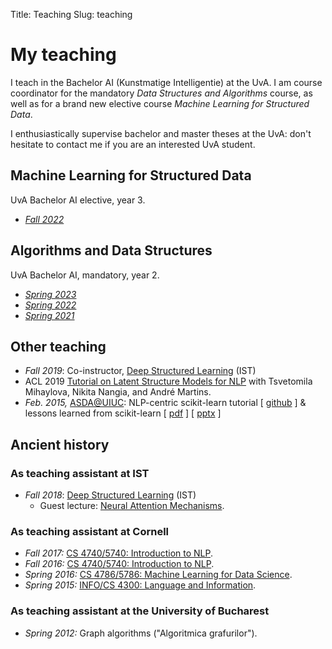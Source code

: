 Title: Teaching
Slug: teaching

# My teaching

I teach in the Bachelor AI (Kunstmatige Intelligentie) at the UvA.
I am course coordinator for the mandatory *Data Structures and Algorithms*
course, as well as for a brand new elective course *Machine Learning for Structured
Data*.

I enthusiastically supervise bachelor and master theses at the UvA: don't
hesitate to contact me if you are an interested UvA student.

## Machine Learning for Structured Data
UvA Bachelor AI elective, year 3.

  - [*Fall 2022*](https://studiegids.uva.nl/xmlpages/page/2022-2023/zoek-vak/vak/99051)

## Algorithms and Data Structures
UvA Bachelor AI, mandatory, year 2.

  - [*Spring 2023*](https://studiegids.uva.nl/xmlpages/page/2022-2023/zoek-vak/vak/99040)
  - [*Spring 2022*](https://studiegids.uva.nl/xmlpages/page/2021-2022/zoek-vak/vak/89695)
  - [*Spring 2021*](https://studiegids.uva.nl/xmlpages/page/2020-2021/zoek-vak/vak/79921)


## Other teaching
  * *Fall 2019*: Co-instructor, [Deep Structured Learning](https://andre-martins.github.io/pages/deep-structured-learning-ist-fall-2019.html) (IST)
  * ACL 2019 [Tutorial on Latent Structure Models for NLP](https://deep-spin.github.io/tutorial/) 
  with Tsvetomila Mihaylova, Nikita Nangia, and André Martins. 
  * *Feb. 2015,* [ASDA@UIUC](https://github.com/adsa-uiuc): NLP-centric scikit-learn tutorial \[&nbsp;[github](https://github.com/vene/adsa_uiuc_sklearn_tutorial)&nbsp;\] & lessons learned from scikit-learn \[&nbsp;[pdf](talks/LessonsLearned.pdf)&nbsp;\] \[&nbsp;[pptx](talks/LessonsLearned.pptx)&nbsp;\]

## Ancient history

### As teaching assistant at IST

  * *Fall 2018*: [Deep Structured Learning](https://andre-martins.github.io/pages/deep-structured-learning-ist-fall-2018.html) (IST)
    * Guest lecture: [Neural Attention Mechanisms](/talks/18-attention.pdf).

### As teaching assistant at Cornell
  * *Fall 2017:* [CS 4740/5740: Introduction to NLP](http://www.cs.cornell.edu/courses/cs4740/2017fa/).
  * *Fall 2016:* [CS 4740/5740: Introduction to NLP](http://www.cs.cornell.edu/courses/cs4740/2016fa/).
  * *Spring 2016:* [CS 4786/5786: Machine Learning for Data Science](http://www.cs.cornell.edu/courses/cs4786/2016sp/).
  * *Spring 2015:* [INFO/CS 4300: Language and Information](http://www.cs.cornell.edu/courses/cs4300/2015sp/).

### As teaching assistant at the University of Bucharest
  * *Spring 2012:* Graph algorithms ("Algoritmica grafurilor").
